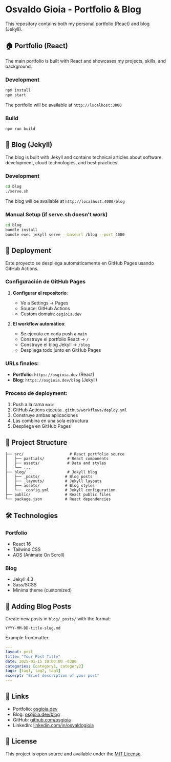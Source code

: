# Osvaldo Gioia - Portfolio & Blog

This repository contains both my personal portfolio (React) and blog (Jekyll).

## 🏠 Portfolio (React)

The main portfolio is built with React and showcases my projects, skills, and background.

### Development
```bash
npm install
npm start
```

The portfolio will be available at `http://localhost:3000`

### Build
```bash
npm run build
```

## 📝 Blog (Jekyll)

The blog is built with Jekyll and contains technical articles about software development, cloud technologies, and best practices.

### Development
```bash
cd blog
./serve.sh
```

The blog will be available at `http://localhost:4000/blog`

### Manual Setup (if serve.sh doesn't work)
```bash
cd blog
bundle install
bundle exec jekyll serve --baseurl /blog --port 4000
```

## 🚀 Deployment

Este proyecto se despliega automáticamente en GitHub Pages usando GitHub Actions.

### Configuración de GitHub Pages

1. **Configurar el repositorio**:
   - Ve a Settings → Pages
   - Source: GitHub Actions
   - Custom domain: `osgioia.dev`

2. **El workflow automático**:
   - Se ejecuta en cada push a `main`
   - Construye el portfolio React → `/`
   - Construye el blog Jekyll → `/blog`
   - Despliega todo junto en GitHub Pages

### URLs finales:
- **Portfolio**: `https://osgioia.dev` (React)
- **Blog**: `https://osgioia.dev/blog` (Jekyll)

### Proceso de deployment:
1. Push a la rama `main`
2. GitHub Actions ejecuta `.github/workflows/deploy.yml`
3. Construye ambas aplicaciones
4. Las combina en una sola estructura
5. Despliega en GitHub Pages

## 📁 Project Structure

```
├── src/                    # React portfolio source
│   ├── partials/          # React components
│   ├── assets/            # Data and styles
│   └── ...
├── blog/                  # Jekyll blog
│   ├── _posts/           # Blog posts
│   ├── _layouts/         # Jekyll layouts
│   ├── assets/           # Blog styles
│   └── _config.yml       # Jekyll configuration
├── public/               # React public files
└── package.json          # React dependencies
```

## 🛠 Technologies

### Portfolio
- React 16
- Tailwind CSS
- AOS (Animate On Scroll)

### Blog
- Jekyll 4.3
- Sass/SCSS
- Minima theme (customized)

## 📝 Adding Blog Posts

Create new posts in `blog/_posts/` with the format:
```
YYYY-MM-DD-title-slug.md
```

Example frontmatter:
```yaml
---
layout: post
title: "Your Post Title"
date: 2025-01-15 10:00:00 -0300
categories: [category1, category2]
tags: [tag1, tag2, tag3]
excerpt: "Brief description of your post"
---
```

## 🔗 Links

- Portfolio: [osgioia.dev](https://osgioia.dev)
- Blog: [osgioia.dev/blog](https://osgioia.dev/blog)
- GitHub: [github.com/osgioia](https://github.com/osgioia)
- LinkedIn: [linkedin.com/in/osvaldogioia](https://www.linkedin.com/in/osvaldogioia/)

## 📄 License

This project is open source and available under the [MIT License](LICENSE).